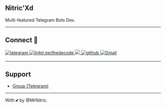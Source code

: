 ## Nitric'Xd
Multi-featured Telegram Bots Dev.

---
## Connect 🔗
<p align="left">
    <a href="https://telegram.dog/MrNitric" target="_blank">
    <img src=https://img.shields.io/badge/telegram-%2300acee.svg?&style=for-the-badge&logo=telegram&logoColor=white alt=telegram style="margin-bottom: 5px;" />
    </a>
    <a href="https://linktr.ee/NitricXd" target="_blank">
    <img src="https://img.shields.io/badge/Website%20-%230077B5.svg?&style=for-the-badge&logo=docs&logoColor=white" alt="linktr.ee/thedecode" />
    </a>
    <a href="https://www.instagram.com/Nikhil_Numberdaar/">
    <img src="https://img.shields.io/badge/Instagram-E4405F?style=for-the-badge&logo=instagram&logoColor=white">
    </a>
    <a href="https://github.com/NitricXd" target="_blank">
    <img src=https://img.shields.io/badge/github-%2324292e.svg?&style=for-the-badge&logo=github&logoColor=white alt=github style="margin-bottom: 5px;" />
    </a>
    <a href="mailto:NitricXd@gmail.com">
    <img alt="Gmail" src="https://img.shields.io/badge/Gmail-D14836?style=for-the-badge&logo=gmail&logoColor=white" />
    </a>
</p>

---
## Support
- [Group (Telegram)](https://t.me/The_Friend_Circle)

---
With 💕 by @MrNitric.
